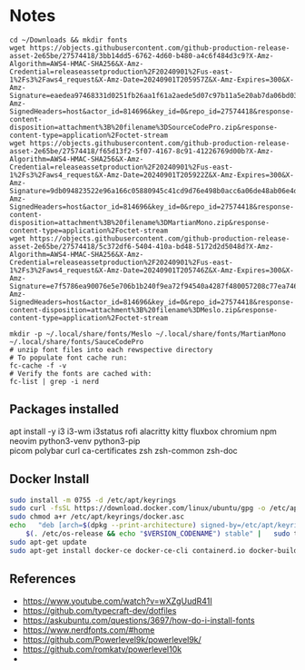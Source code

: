 # Notes

```
cd ~/Downloads && mkdir fonts
wget https://objects.githubusercontent.com/github-production-release-asset-2e65be/27574418/3bb14dd5-6762-4d60-b480-a4c6f484d3c9?X-Amz-Algorithm=AWS4-HMAC-SHA256&X-Amz-Credential=releaseassetproduction%2F20240901%2Fus-east-1%2Fs3%2Faws4_request&X-Amz-Date=20240901T205957Z&X-Amz-Expires=300&X-Amz-Signature=eaedea97468331d0251fb26aa1f61a2aede5d07c97b11a5e20ab7da06bd03cf9&X-Amz-SignedHeaders=host&actor_id=814696&key_id=0&repo_id=27574418&response-content-disposition=attachment%3B%20filename%3DSourceCodePro.zip&response-content-type=application%2Foctet-stream
wget https://objects.githubusercontent.com/github-production-release-asset-2e65be/27574418/f65d13f2-5f07-4167-8c91-41226769d00b?X-Amz-Algorithm=AWS4-HMAC-SHA256&X-Amz-Credential=releaseassetproduction%2F20240901%2Fus-east-1%2Fs3%2Faws4_request&X-Amz-Date=20240901T205922Z&X-Amz-Expires=300&X-Amz-Signature=9db094823522e96a166c05880945c41cd9d76e498b0acc6a06de48ab06e4d496&X-Amz-SignedHeaders=host&actor_id=814696&key_id=0&repo_id=27574418&response-content-disposition=attachment%3B%20filename%3DMartianMono.zip&response-content-type=application%2Foctet-stream
wget https://objects.githubusercontent.com/github-production-release-asset-2e65be/27574418/5c372df6-5404-410a-bd48-5172d2d5048d?X-Amz-Algorithm=AWS4-HMAC-SHA256&X-Amz-Credential=releaseassetproduction%2F20240901%2Fus-east-1%2Fs3%2Faws4_request&X-Amz-Date=20240901T205746Z&X-Amz-Expires=300&X-Amz-Signature=e7f5786ea90076e5e706b1b240f9ea72f94540a4287f480057208c77ea746e7f&X-Amz-SignedHeaders=host&actor_id=814696&key_id=0&repo_id=27574418&response-content-disposition=attachment%3B%20filename%3DMeslo.zip&response-content-type=application%2Foctet-stream

mkdir -p ~/.local/share/fonts/Meslo ~/.local/share/fonts/MartianMono ~/.local/share/fonts/SauceCodePro
# unzip font files into each rewspective directory
# To populate font cache run:
fc-cache -f -v
# Verify the fonts are cached with:
fc-list | grep -i nerd

```


## Packages installed
apt install -y i3 i3-wm i3status rofi alacritty kitty fluxbox chromium npm neovim python3-venv python3-pip \
    picom polybar curl ca-certificates zsh zsh-common zsh-doc

## Docker Install
```bash
sudo install -m 0755 -d /etc/apt/keyrings
sudo curl -fsSL https://download.docker.com/linux/ubuntu/gpg -o /etc/apt/keyrings/docker.asc
sudo chmod a+r /etc/apt/keyrings/docker.asc
echo   "deb [arch=$(dpkg --print-architecture) signed-by=/etc/apt/keyrings/docker.asc] https://download.docker.com/linux/ubuntu \
    $(. /etc/os-release && echo "$VERSION_CODENAME") stable" |   sudo tee /etc/apt/sources.list.d/docker.list > /dev/null
sudo apt-get update
sudo apt-get install docker-ce docker-ce-cli containerd.io docker-buildx-plugin docker-compose-plugin
```

## References
* https://www.youtube.com/watch?v=wXZgUudR41I
* https://github.com/typecraft-dev/dotfiles
* https://askubuntu.com/questions/3697/how-do-i-install-fonts
* https://www.nerdfonts.com/#home
* https://github.com/Powerlevel9k/powerlevel9k/
* https://github.com/romkatv/powerlevel10k
* 
